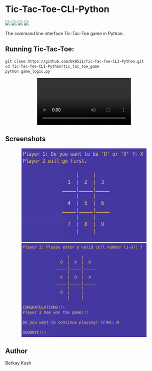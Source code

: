 # Tic-Tac-Toe-CLI-Python
![](https://img.shields.io/badge/Programming_Language-Python-blue.svg)
![](https://img.shields.io/badge/Game-Tic_Tac_Toe-yellow.svg)
![](https://img.shields.io/badge/Python_Version-3.10.5-brown.svg)
![](https://img.shields.io/badge/Status-Complete-green.svg)

The command line interface Tic-Tac-Toe game in Python.

## Running Tic-Tac-Toe:

```
git clone https://github.com/bk0511/Tic-Tac-Toe-CLI-Python.git
cd Tic-Tac-Toe-CLI-Python/tic_tac_toe_game
python game_logic.py
```

<p align="center">
<video src="https://user-images.githubusercontent.com/70837975/183437373-7c7a5233-bfab-4246-be4b-8f2469948562.mov" controls="controls" style="max-width: 730px;">
</video>
</p>

## Screenshots
<p align="center">
<img width=400 height=300 src="/images/Screenshot-1.png">
  <img width=400 height=300 src="/images/Screenshot-2.png">
</p>

## Author
Berkay Kush
